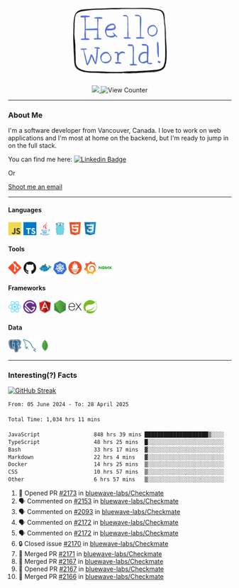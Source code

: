 <div align="center">
    <img src="./img/hello_world.webp" height="200px" width="">
    <div>
        <a href="https://www.linkedin.com/in/ajhollid">
            <img src="https://img.shields.io/badge/LinkedIn-blue"/>
        </a>
        <img src="https://komarev.com/ghpvc/?username=ajhollid&color=yellow" alt="View Counter">
    </div>
</div>

---

### About Me

I'm a software developer from Vancouver, Canada. I love to work on web applications and I'm most at home on the backend, but I'm ready to jump in on the full stack.

You can find me here: [![Linkedin Badge](https://img.shields.io/badge/-ajhollid-blue?style=flat&logo=Linkedin&logoColor=white)](https://www.linkedin.com/in/ajhollid)

Or

[Shoot me an email](mailto:ajhollid@gmail.com)

---

#### Languages

<div>
    <img src="./img/devicons/javascript-original.svg" width=30 height=30 alt="JavaScript">
    <img src="/img/devicons/typescript-original.svg" width=30 height=30 alt="TypeScript">
    <img src="./img/devicons/java-original.svg" width=30 height=30 alt="Java">
    <img src="./img/devicons/go-original.svg" width=30 height=30 alt="Golang">
    <img src="./img/devicons/html5-original.svg" width=30 height=30 alt="HTML 5">
    <img src="./img/devicons/css3-original.svg" width=30 height=30 alt="CSS 3">
</div>

#### Tools

<div>
    <img src="./img/devicons/git-original.svg" width=30 height=30 alt="Git">
    <img src="./img/devicons/github-original.svg" width=30 height=30 alt="Github">
    <img src="./img/devicons/docker-original.svg" width=30 
    height=30 alt="Docker">
    <img src="./img/devicons/kubernetes-original.svg" width=30 height=30 alt="K8">
    <img src="./img/devicons/prometheus-original.svg" width=30 height=30 alt="Prometheus">
    <img src="./img/devicons/grafana-original.svg" width=30 height=30 alt="Grafana">
    <img src="./img/devicons/nginx-original.svg" width=30 height=30 alt="Nginx">
</div>

#### Frameworks

<div>
    <img src="./img/devicons/react-original.svg" width=30 height=30 alt="React">
    <img src="./img/devicons/gatsby-original.svg" width=30 height=30 alt="Gatsby">
    <img src="./img/devicons/angularjs-original.svg" width=30 height=30 alt="AngularJS">
    <img src="./img/devicons/nodejs-original.svg" width=30 height=30 alt="NodeJS">
    <img src="./img/devicons/express-original.svg" width=30 height=30 alt="Express">
    <img src="./img/devicons/spring-original.svg" width=30 height=30 alt="Spring">
</div>

#### Data

<div>
    <img src="./img/devicons/postgresql-original.svg" width=30 height=30 alt="Postgresql">
    <img src="./img/devicons/mysql-original.svg" width=30 height=30 alt="Mysql">
    <img src="./img/devicons/mongodb-original.svg" width=30 height=30 alt="MongoDB">
</div>

---

### Interesting(?) Facts

[![GitHub Streak](http://github-readme-streak-stats.herokuapp.com?user=ajhollid)](https://git.io/streak-stats)

 <!--START_SECTION:waka-->

```txt
From: 05 June 2024 - To: 28 April 2025

Total Time: 1,034 hrs 11 mins

JavaScript                 848 hrs 39 mins ████████████████████▒░░░░   81.51 %
TypeScript                 48 hrs 25 mins  █░░░░░░░░░░░░░░░░░░░░░░░░   04.65 %
Bash                       33 hrs 17 mins  ▓░░░░░░░░░░░░░░░░░░░░░░░░   03.20 %
Markdown                   22 hrs 4 mins   ▓░░░░░░░░░░░░░░░░░░░░░░░░   02.12 %
Docker                     14 hrs 25 mins  ▒░░░░░░░░░░░░░░░░░░░░░░░░   01.39 %
CSS                        10 hrs 57 mins  ▒░░░░░░░░░░░░░░░░░░░░░░░░   01.05 %
Other                      6 hrs 57 mins   ▒░░░░░░░░░░░░░░░░░░░░░░░░   00.67 %
```

<!--END_SECTION:waka-->


<!--START_SECTION:activity-->
1. 💪 Opened PR [#2173](https://github.com/bluewave-labs/Checkmate/pull/2173) in [bluewave-labs/Checkmate](https://github.com/bluewave-labs/Checkmate)
2. 🗣 Commented on [#2153](https://github.com/bluewave-labs/Checkmate/issues/2153#issuecomment-2842570645) in [bluewave-labs/Checkmate](https://github.com/bluewave-labs/Checkmate)
3. 🗣 Commented on [#2093](https://github.com/bluewave-labs/Checkmate/pull/2093#issuecomment-2842551725) in [bluewave-labs/Checkmate](https://github.com/bluewave-labs/Checkmate)
4. 🗣 Commented on [#2172](https://github.com/bluewave-labs/Checkmate/issues/2172#issuecomment-2840441310) in [bluewave-labs/Checkmate](https://github.com/bluewave-labs/Checkmate)
5. 🗣 Commented on [#2172](https://github.com/bluewave-labs/Checkmate/issues/2172#issuecomment-2839569784) in [bluewave-labs/Checkmate](https://github.com/bluewave-labs/Checkmate)
6. 🔒 Closed issue [#2170](https://github.com/bluewave-labs/Checkmate/issues/2170) in [bluewave-labs/Checkmate](https://github.com/bluewave-labs/Checkmate)
7. 🎉 Merged PR [#2171](https://github.com/bluewave-labs/Checkmate/pull/2171) in [bluewave-labs/Checkmate](https://github.com/bluewave-labs/Checkmate)
8. 🎉 Merged PR [#2167](https://github.com/bluewave-labs/Checkmate/pull/2167) in [bluewave-labs/Checkmate](https://github.com/bluewave-labs/Checkmate)
9. 💪 Opened PR [#2167](https://github.com/bluewave-labs/Checkmate/pull/2167) in [bluewave-labs/Checkmate](https://github.com/bluewave-labs/Checkmate)
10. 🎉 Merged PR [#2166](https://github.com/bluewave-labs/Checkmate/pull/2166) in [bluewave-labs/Checkmate](https://github.com/bluewave-labs/Checkmate)
<!--END_SECTION:activity-->
